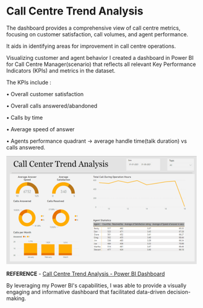 # Call Centre Trend Analysis
The dashboard provides a comprehensive view of call centre metrics, focusing on customer satisfaction, call volumes, and agent performance.

It aids in identifying areas for improvement in call centre operations.<br>

Visualizing customer and agent behavior I created a dashboard in Power BI for Call Centre Manager(scenario) that reflects all relevant Key Performance Indicators (KPIs) and metrics in the dataset.<br>

The KPIs include :

• Overall customer satisfaction

• Overall calls answered/abandoned

• Calls by time

• Average speed of answer

• Agents performance quadrant -> average handle time(talk duration) vs calls answered.

![Diagram](Capture.PNG)

**REFERENCE** - [Call Centre Trend Analysis - Power BI Dashboard](https://siliconinstitute-my.sharepoint.com/:u:/g/personal/ece_21bece11_silicon_ac_in/EXqAqLgrU49GkEIcAwA98qIBLSO6nFAFrTbcI9XfvyMHZA?e=hYFWcJ)


By leveraging my Power BI's capabilities, I was able to provide a visually engaging and informative dashboard that facilitated data-driven decision-making.

